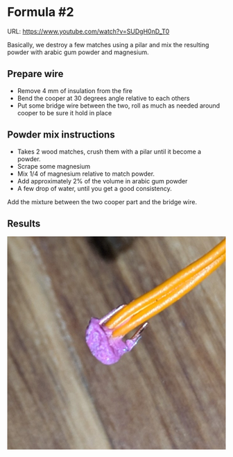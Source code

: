 # Formula #2

URL: https://www.youtube.com/watch?v=SUDgH0nD_T0

Basically, we destroy a few matches using a pilar and mix the resulting powder with arabic gum powder and magnesium.

## Prepare wire

- Remove 4 mm of insulation from the fire
- Bend the cooper at 30 degrees angle relative to each others
- Put some bridge wire between the two, roll as much as needed around cooper to be sure it hold in place

## Powder mix instructions

- Takes 2 wood matches, crush them with a pilar until it become a powder.
- Scrape some magnesium
- Mix 1/4 of magnesium relative to match powder.
- Add approximately 2% of the volume in arabic gum powder
- A few drop of water, until you get a good consistency.

Add the mixture between the two cooper part and the bridge wire.

## Results

![](./assets/formula2.jpg)